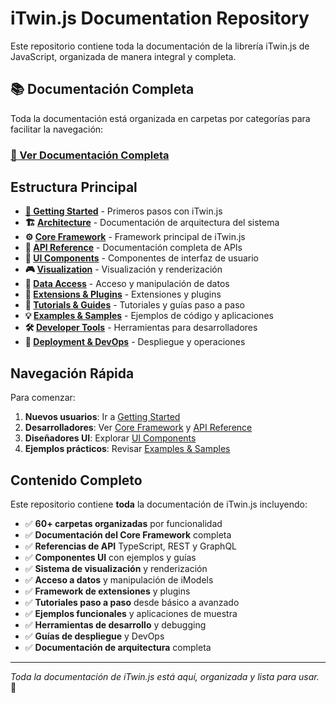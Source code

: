 # iTwin.js Documentation Repository

Este repositorio contiene toda la documentación de la librería iTwin.js de JavaScript, organizada de manera integral y completa.

## 📚 Documentación Completa

Toda la documentación está organizada en carpetas por categorías para facilitar la navegación:

### **[📖 Ver Documentación Completa](./docs/)**

## Estructura Principal

- **[🚀 Getting Started](./docs/getting-started/)** - Primeros pasos con iTwin.js
- **🏗️ [Architecture](./docs/architecture/)** - Documentación de arquitectura del sistema  
- **⚙️ [Core Framework](./docs/core-framework/)** - Framework principal de iTwin.js
- **📡 [API Reference](./docs/api-reference/)** - Documentación completa de APIs
- **🎨 [UI Components](./docs/ui-components/)** - Componentes de interfaz de usuario
- **🎮 [Visualization](./docs/visualization/)** - Visualización y renderización
- **💾 [Data Access](./docs/data-access/)** - Acceso y manipulación de datos
- **🔌 [Extensions & Plugins](./docs/extensions-plugins/)** - Extensiones y plugins
- **📖 [Tutorials & Guides](./docs/tutorials-guides/)** - Tutoriales y guías paso a paso
- **💡 [Examples & Samples](./docs/examples-samples/)** - Ejemplos de código y aplicaciones
- **🛠️ [Developer Tools](./docs/developer-tools/)** - Herramientas para desarrolladores
- **🚀 [Deployment & DevOps](./docs/deployment-devops/)** - Despliegue y operaciones

## Navegación Rápida

Para comenzar:
1. **Nuevos usuarios**: Ir a [Getting Started](./docs/getting-started/)
2. **Desarrolladores**: Ver [Core Framework](./docs/core-framework/) y [API Reference](./docs/api-reference/)
3. **Diseñadores UI**: Explorar [UI Components](./docs/ui-components/)
4. **Ejemplos prácticos**: Revisar [Examples & Samples](./docs/examples-samples/)

## Contenido Completo

Este repositorio contiene **toda** la documentación de iTwin.js incluyendo:

- ✅ **60+ carpetas organizadas** por funcionalidad
- ✅ **Documentación del Core Framework** completa
- ✅ **Referencias de API** TypeScript, REST y GraphQL
- ✅ **Componentes UI** con ejemplos y guías
- ✅ **Sistema de visualización** y renderización
- ✅ **Acceso a datos** y manipulación de iModels
- ✅ **Framework de extensiones** y plugins
- ✅ **Tutoriales paso a paso** desde básico a avanzado
- ✅ **Ejemplos funcionales** y aplicaciones de muestra
- ✅ **Herramientas de desarrollo** y debugging
- ✅ **Guías de despliegue** y DevOps
- ✅ **Documentación de arquitectura** completa

---

*Toda la documentación de iTwin.js está aquí, organizada y lista para usar.* 🎯